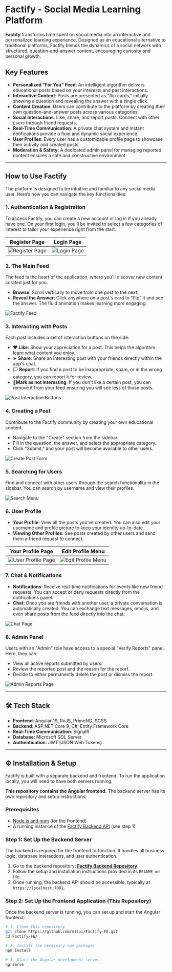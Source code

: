 # Factify - Social Media Learning Platform

**Factify** transforms time spent on social media into an interactive and personalized learning experience. Designed as an educational alternative to traditional platforms, Factify blends the dynamics of a social network with structured, question-and-answer content, encouraging curiosity and personal growth.

##  Key Features

-   **Personalized "For You" Feed**: An intelligent algorithm delivers educational posts based on your interests and past interactions.
-   **Interactive Content**: Posts are presented as "flip cards," initially showing a question and revealing the answer with a single click.
-   **Content Creation**: Users can contribute to the platform by creating their own question-and-answer posts across various categories.
-   **Social Interactions**: Like, share, and report posts. Connect with other users through friend requests.
-   **Real-Time Communication**: A private chat system and instant notifications provide a fluid and dynamic social experience.
-   **User Profiles**: Every user has a customizable profile page to showcase their activity and created posts.
-   **Moderation & Safety**: A dedicated admin panel for managing reported content ensures a safe and constructive environment.

---

##  How to Use Factify

The platform is designed to be intuitive and familiar to any social media user. Here’s how you can navigate the key functionalities:

### 1. Authentication & Registration

To access Factify, you can create a new account or log in if you already have one. On your first login, you'll be invited to select a few categories of interest to tailor your experience right from the start.

| Register Page                               | Login Page                               |
| ------------------------------------------- | ---------------------------------------- |
| ![Register Page](readme_images/register_page.png) | ![Login Page](readme_images/login_page.png) |

### 2. The Main Feed

The feed is the heart of the application, where you'll discover new content curated just for you.

-   **Browse**: Scroll vertically to move from one post to the next.
-   **Reveal the Answer**: Click anywhere on a post's card to "flip" it and see the answer. The fluid animation makes learning more engaging.

![Factify Feed](readme_images/home.gif)

### 3. Interacting with Posts

Each post includes a set of interaction buttons on the side:

-   ❤️ **Like**: Show your appreciation for a post. This helps the algorithm learn what content you enjoy.
-   ➤ **Share**: Share an interesting post with your friends directly within the app's chat.
-   🏳️ **Report**: If you find a post to be inappropriate, spam, or in the wrong category, you can report it for review.
-   🚫**Mark as not interesting**: If you don't like a certain post, you can remove it from your feed ensuring you will see less of those posts.    

![Post Interaction Buttons](readme_images/interactions.gif)

### 4. Creating a Post

Contribute to the Factify community by creating your own educational content.

-   Navigate to the "Create" section from the sidebar.
-   Fill in the question, the answer, and select the appropriate category.
-   Click "Submit," and your post will become available to other users.

![Create Post Form](readme_images/createpost.png)

### 5. Searching for Users

Find and connect with other users through the search functionality in the sidebar. You can search by username and view their profiles.

![Search Menu](readme_images/search1.png)

### 6. User Profile

-   **Your Profile**: View all the posts you've created. You can also edit your username and profile picture to keep your identity up-to-date.
-   **Viewing Other Profiles**: See posts created by other users and send them a friend request to connect.

| Your Profile Page                               | Edit Profile Menu                               |
| ----------------------------------------------- | ----------------------------------------------- |
| ![User Profile Page](readme_images/user.png) | ![Edit Profile Menu](readme_images/useredit.png) |

### 7. Chat & Notifications

-   **Notifications**: Receive real-time notifications for events like new friend requests. You can accept or deny requests directly from the notifications panel.
-   **Chat**: Once you are friends with another user, a private conversation is automatically created. You can exchange text messages, emojis, and even share posts from the feed directly into the chat.

![Chat Page](readme_images/chat.png)

### 8. Admin Panel

Users with an "Admin" role have access to a special "Verify Reports" panel. Here, they can:
-   View all active reports submitted by users.
-   Review the reported post and the reason for the report.
-   Decide to either permanently delete the post or dismiss the report.

![Admin Reports Page](readme_images/admin.png)

---

## 🛠️ Tech Stack

-   **Frontend**: Angular 19, RxJS, PrimeNG, SCSS
-   **Backend**: ASP.NET Core 9, C#, Entity Framework Core
-   **Real-Time Communication**: SignalR
-   **Database**: Microsoft SQL Server
-   **Authentication**: JWT (JSON Web Tokens)

---

## ⚙️ Installation & Setup

Factify is built with a separate backend and frontend. To run the application locally, you will need to have both servers running.

**This repository contains the Angular frontend.** The backend server has its own repository and setup instructions.

### Prerequisites

-   [Node.js and npm](https://nodejs.org/en) (for the frontend)
-   A running instance of the [Factify Backend API](https://github.com/m1toi/Factify-BE) (see step 1)

### Step 1: Set Up the Backend Server

The backend is required for the frontend to function. It handles all business logic, database interactions, and user authentication.

1.  Go to the backend repository: **[Factify Backend Repository](https://github.com/m1toi/Factify-BE)**.
2.  Follow the setup and installation instructions provided in its `README.md` file.
3.  Once running, the backend API should be accessible, typically at `https://localhost:7001`.

### Step 2: Set Up the Frontend Application (This Repository)

Once the backend server is running, you can set up and start the Angular frontend.

```bash
# 1. Clone this repository
git clone https://github.com/m1toi/Factify-FE.git  
cd Factify-FE/

# 2. Install the necessary npm packages
npm install

# 3. Start the Angular development server
ng serve
